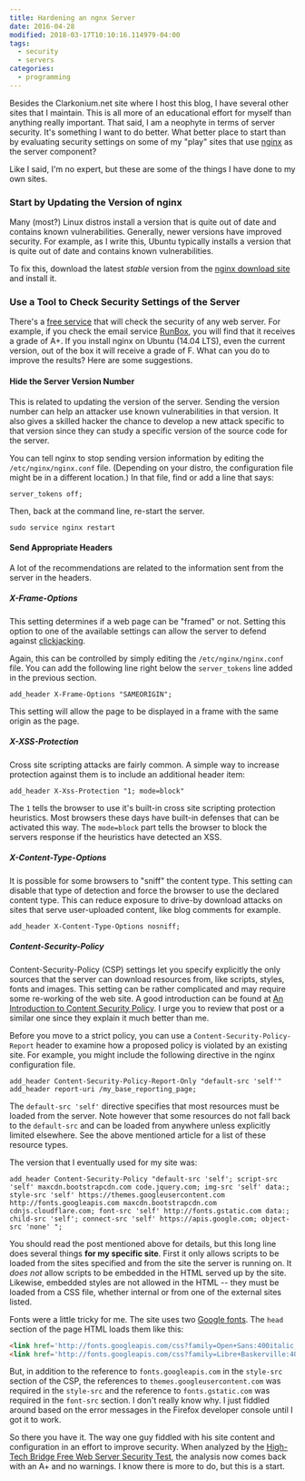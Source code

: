 ```yaml
---
title: Hardening an ngnx Server
date: 2016-04-28
modified: 2018-03-17T10:10:16.114979-04:00
tags:
  - security
  - servers
categories:
  - programming
---
```


Besides the Clarkonium.net site where I host this blog, I have several other sites that I maintain. This is all more of an educational effort for myself than anything really important. That said, I am a neophyte in terms of server security. It's something I want to do better. What better place to start than by evaluating security settings on some of my "play" sites that use [nginx](http://nginx.org) as the server component?

Like I said, I'm no expert, but these are some of the things I have done to my own sites.

<!--more-->

### Start by Updating the Version of nginx ###

Many (most?) Linux distros install a version that is quite out of date and contains known vulnerabilities. Generally, newer versions have improved security. For example, as I write this, Ubuntu typically installs a version that is quite out of date and contains known vulnerabilities.

To fix this, download the latest <em>stable</em> version from the [nginx download site](http://nginx.org/en/download.html) and install it.

### Use a Tool to Check Security Settings of the Server ###

There's a [free service](https://www.htbridge.com/websec) that will check the security of any web server. For example, if you check the email service [RunBox](https://runbox.com/), you will find that it receives a grade of A+. If you install nginx on Ubuntu (14.04 LTS), even the current version, out of the box it will receive a grade of F. What can you do to improve the results? Here are some suggestions.

#### Hide the Server Version Number ####

This is related to updating the version of the server. Sending the version number can help an attacker use known vulnerabilities in that version. It also gives a skilled hacker the chance to develop a new attack specific to that version since they can study a specific version of the source code for the server.

You can tell nginx to stop sending version information by editing the `/etc/nginx/nginx.conf` file. (Depending on your distro, the configuration file might be in a different location.) In that file, find or add a line that says:

```shell
server_tokens off;
```

Then, back at the command line, re-start the server.

```shell
sudo service nginx restart
```

#### Send Appropriate Headers ####

A lot of the recommendations are related to the information sent from the server in the headers.

##### X-Frame-Options #####

This setting determines if a web page can be "framed" or not. Setting this option to one of the available settings can allow the server to defend against [clickjacking](https://www.owasp.org/index.php/Clickjacking).

Again, this can be controlled by simply editing the `/etc/nginx/nginx.conf` file. You can add the following line right below the `server_tokens` line added in the previous section.

```shell
add_header X-Frame-Options "SAMEORIGIN";
```

This setting will allow the page to be displayed in a frame with the same origin as the page.

##### X-XSS-Protection #####

Cross site scripting attacks are fairly common. A simple way to increase protection against them is to include an additional header item:

```shell
add_header X-Xss-Protection "1; mode=block"
```

The `1` tells the browser to use it's built-in cross site scripting protection heuristics. Most browsers these days have built-in defenses that can be activated this way. The `mode=block` part tells the browser to block the servers response if the heuristics have detected an XSS.

##### X-Content-Type-Options #####

It is possible for some browsers to "sniff" the content type. This setting can disable that type of detection and force the browser to use the declared content type. This can reduce exposure to drive-by download attacks on sites that serve user-uploaded content, like blog comments for example.
 
```shell
add_header X-Content-Type-Options nosniff;
```

##### Content-Security-Policy #####

Content-Security-Policy (CSP) settings let you specify explicitly the only sources that the server can download resources from, like scripts, styles, fonts and images. This setting can be rather complicated and may require some re-working of the web site. A good introduction can be found at [An Introduction to Content Security Policy](http://www.html5rocks.com/en/tutorials/security/content-security-policy/). I urge you to review that post or a similar one since they explain it much better than me.

Before you move to a strict policy, you can use a `Content-Security-Policy-Report` header to examine how a proposed policy is violated by an existing site. For example, you might include the following directive in the nginx configuration file.

```shell
add_header Content-Security-Policy-Report-Only "default-src 'self'"
add_header report-uri /my_base_reporting_page;
```

The `default-src 'self'` directive specifies that most resources must be loaded from the server. Note however that some resources do not fall back to the `default-src` and can be loaded from anywhere unless explicitly limited elsewhere. See the above mentioned article for a list of these resource types.

The version that I eventually used for my site was:

```shell
add_header Content-Security-Policy "default-src 'self'; script-src 'self' maxcdn.bootstrapcdn.com code.jquery.com; img-src 'self' data:; style-src 'self' https://themes.googleusercontent.com http://fonts.googleapis.com maxcdn.bootstrapcdn.com cdnjs.cloudflare.com; font-src 'self' http://fonts.gstatic.com data:; child-src 'self'; connect-src 'self' https://apis.google.com; object-src 'none' ";
```

You should read the post mentioned above for details, but this long line does several things **for my specific site**. First it only allows scripts to be loaded from the sites specified and from the site the server is running on. It *does not* allow scripts to be embedded in the HTML served up by the site. Likewise, embedded styles are not allowed in the HTML -- they must be loaded from a CSS file, whether internal or from one of the external sites listed.

Fonts were a little tricky for me. The site uses two [Google fonts](https://www.google.com/fonts). The `head` section of the page HTML loads them like this:

```html
<link href='http://fonts.googleapis.com/css?family=Open+Sans:400italic,700italic,400,700' rel='stylesheet' type='text/css'>
<link href='http://fonts.googleapis.com/css?family=Libre+Baskerville:400italic,700italic,400,700' rel='stylesheet' type='text/css'>
```

But, in addition to the reference to `fonts.googleapis.com` in the `style-src` section of the CSP, the references to `themes.googleusercontent.com` was required in the `style-src` and the reference to `fonts.gstatic.com` was required in the `font-src` section. I don't really know why. I just fiddled around based on the error messages in the Firefox developer console until I got it to work.

So there you have it. The way one guy fiddled with his site content and configuration in an effort to improve security. When analyzed by the [High-Tech Bridge Free Web Server Security Test](https://www.htbridge.com/websec/), the analysis now comes back with an A+ and no warnings. I know there is more to do, but this is a start.
